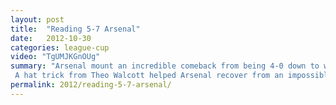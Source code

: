 ```yaml
---
layout: post
title:  "Reading 5-7 Arsenal"
date:   2012-10-30
categories: league-cup
video: "TgUMJKGnOUg"
summary: "Arsenal mount an incredible comeback from being 4-0 down to win 7-5 in extra time.
 A hat trick from Theo Walcott helped Arsenal recover from an impossible situation."
permalink: 2012/reading-5-7-arsenal/
---
```

